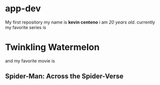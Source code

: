 # app-dev
My first repository
my name is **kevin centeno** i am *20 years old*. currently my favorite series is 
# Twinkling Watermelon 
and my favorite movie is 
## Spider-Man: Across the Spider-Verse
